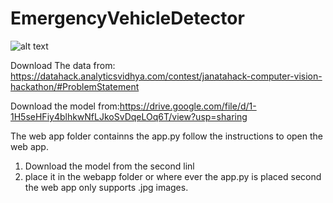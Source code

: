 # EmergencyVehicleDetector

![alt text](http://url/to/img.png)

Download The data from:
https://datahack.analyticsvidhya.com/contest/janatahack-computer-vision-hackathon/#ProblemStatement


Download the model from:https://drive.google.com/file/d/1-1H5seHFiy4blhkwNfLJkoSvDqeLOq6T/view?usp=sharing

The web app folder containns the app.py follow the instructions to open the web app.
1. Download the model from the second linl
2. place it in the webapp folder or where ever the app.py is placed second the web app only supports .jpg images.
